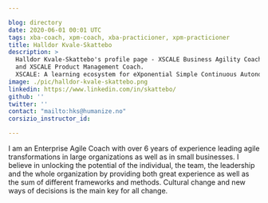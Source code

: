 ```yaml
---

blog: directory
date: 2020-06-01 00:01 UTC
tags: xba-coach, xpm-coach, xba-practicioner, xpm-practicioner
title: Halldor Kvale-Skattebo
description: >
  Halldor Kvale-Skattebo's profile page - XSCALE Business Agility Coach 
  and XSCALE Product Management Coach.
  XSCALE: A learning ecosystem for eXponential Simple Continuous Autonomous Learning Ecosystems
image: ./pic/halldor-kvale-skattebo.png
linkedin: https://www.linkedin.com/in/skattebo/
github: ''
twitter: ''
contact: "mailto:hks@humanize.no"
corsizio_instructor_id: 

---
```


I am an Enterprise Agile Coach with over 6 years of experience 
leading agile transformations in large organizations as well as in small businesses. 
I believe in unlocking the potential of the individual, the team, the leadership 
and the whole organization by providing both great experience 
as well as the sum of different frameworks and methods. 
Cultural change and new ways of decisions is the main key for all change.